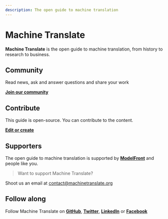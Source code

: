 ```yaml
---
description: The open guide to machine translation
---
```


# Machine Translate

**Machine Translate** is the open guide to machine translation, from history to research to business.

## Community

Read news, ask and answer questions and share your work

[**Join our community**](https://form.typeform.com/c/ndac7OIs)

## Contribute

This guide is open-source. You can contribute to the content.

[**Edit or create**](https://github.com/machinetranslate/machinetranslate.org)

## Supporters

The open guide to machine translation is supported by [**ModelFront**](https://modelfront.com) and people like you.

> Want to support Machine Translate?

Shoot us an email at [contact@machinetranslate.org](mailto:contact@machinetranslate.org)

## Follow along

Follow Machine Translate on [**GitHub**](https://github.com/machinetranslate), [**Twitter**](https://twitter.com/machtranslate), [**LinkedIn**](https://linkedin.com/company/machinetranslate) or [**Facebook**](https://facebook.com/machinetranslate)

